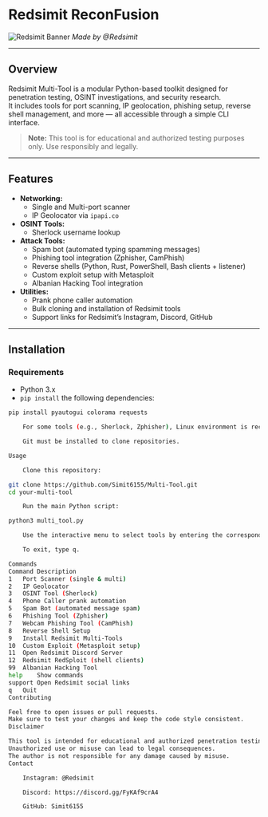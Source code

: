 # Redsimit ReconFusion

![Redsimit Banner](https://raw.githubusercontent.com/Simit6155/your-repo/main/Screenshot%202025-09-02%20145817.png)
*Made by @Redsimit*

---

## Overview

Redsimit Multi-Tool is a modular Python-based toolkit designed for penetration testing, OSINT investigations, and security research.  
It includes tools for port scanning, IP geolocation, phishing setup, reverse shell management, and more — all accessible through a simple CLI interface.

> **Note:** This tool is for educational and authorized testing purposes only. Use responsibly and legally.

---

## Features

- **Networking:**  
  - Single and Multi-port scanner  
  - IP Geolocator via `ipapi.co`  
- **OSINT Tools:**  
  - Sherlock username lookup  
- **Attack Tools:**  
  - Spam bot (automated typing spamming messages)  
  - Phishing tool integration (Zphisher, CamPhish)  
  - Reverse shells (Python, Rust, PowerShell, Bash clients + listener)  
  - Custom exploit setup with Metasploit  
  - Albanian Hacking Tool integration  
- **Utilities:**  
  - Prank phone caller automation  
  - Bulk cloning and installation of Redsimit tools  
  - Support links for Redsimit’s Instagram, Discord, GitHub  

---

## Installation

### Requirements

- Python 3.x  
- `pip install` the following dependencies:

```bash
pip install pyautogui colorama requests

    For some tools (e.g., Sherlock, Zphisher), Linux environment is recommended.

    Git must be installed to clone repositories.

Usage

    Clone this repository:

git clone https://github.com/Simit6155/Multi-Tool.git
cd your-multi-tool

    Run the main Python script:

python3 multi_tool.py

    Use the interactive menu to select tools by entering the corresponding number or command.

    To exit, type q.

Commands
Command	Description
1	Port Scanner (single & multi)
2	IP Geolocator
3	OSINT Tool (Sherlock)
4	Phone Caller prank automation
5	Spam Bot (automated message spam)
6	Phishing Tool (Zphisher)
7	Webcam Phishing Tool (CamPhish)
8	Reverse Shell Setup
9	Install Redsimit Multi-Tools
10	Custom Exploit (Metasploit setup)
11	Open Redsimit Discord Server
12	Redsimit RedSploit (shell clients)
99	Albanian Hacking Tool
help	Show commands
support	Open Redsimit social links
q	Quit
Contributing

Feel free to open issues or pull requests.
Make sure to test your changes and keep the code style consistent.
Disclaimer

This tool is intended for educational and authorized penetration testing only.
Unauthorized use or misuse can lead to legal consequences.
The author is not responsible for any damage caused by misuse.
Contact

    Instagram: @Redsimit

    Discord: https://discord.gg/FyKAf9crA4

    GitHub: Simit6155
